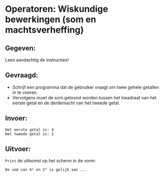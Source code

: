 # Operatoren: Wiskundige bewerkingen (som en machtsverheffing)

## Gegeven:

Lees aandachtig de instructies!

## Gevraagd:

* Schrijf een programma dat de gebruiker vraagt om twee gehele getallen in te voeren. 
* Vervolgens moet de som getoond worden tussen het kwadraat van het eerste getal en de derdemacht van het tweede getal.

## Invoer:
```
Het eerste getal is: 4
Het tweede getal is: 2
```

## Uitvoer:
`Print` de uitkomst op het scherm in de vorm: 
```
De som van 4² en 2³ is gelijk aan ...

